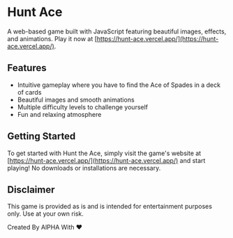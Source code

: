 # Hunt Ace

A web-based game built with JavaScript featuring beautiful images, effects, and animations. Play it now at [https://hunt-ace.vercel.app/](https://hunt-ace.vercel.app/).

## Features

- Intuitive gameplay where you have to find the Ace of Spades in a deck of cards
- Beautiful images and smooth animations
- Multiple difficulty levels to challenge yourself
- Fun and relaxing atmosphere

## Getting Started

To get started with Hunt the Ace, simply visit the game's website at [https://hunt-ace.vercel.app/](https://hunt-ace.vercel.app/) and start playing! No downloads or installations are necessary.


## Disclaimer

This game is provided as is and is intended for entertainment purposes only. Use at your own risk.

Created By AlPHA With ❤️
